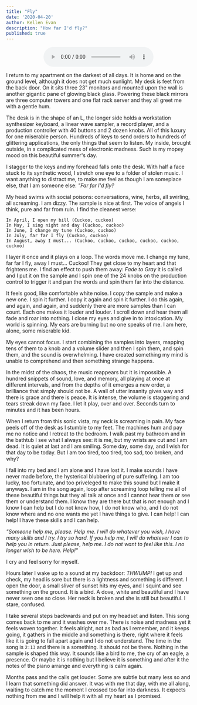 ```yaml
---
title: "Fly"
date: '2020-04-20'
author: Kellen Evan
description: "How far I'd fly?"
published: true
---
```


<figure style="text-align: center">
    <audio
        controls
        src="/audio/Fly.mp3">
            Oh no! Your browser does not support the
            <code>audio</code> element.
    </audio>
</figure>

I return to my apartment on the darkest of all days. It is home and on the ground level, although it does not get much sunlight. My desk is feet from the back door. On it sits three 23" monitors and mounted upon the wall is another gigantic pane of glowing black glass. Powering these black mirrors are three computer towers and one flat rack server and they all greet me with a gentle hum.

The desk is in the shape of an L, the longer side holds a workstation synthesizer keyboard, a linear wave sampler, a record player, and a production controller with 40 buttons and 2 dozen knobs. All of this luxury for one miserable person. Hundreds of keys to send orders to hundreds of glittering applications, the only things that seem to listen. My inside, brought outside, in a complicated mess of electronic madness. Such is my mopey mood on this beautiful summer's day.

I stagger to the keys and my forehead falls onto the desk. With half a face stuck to its synthetic wood, I stretch one eye to a folder of stolen music. I want anything to distract me, to make me feel as though I am someplace else, that I am someone else: _"Far far I'd fly?_

My head swims with social poisons: conversations, wine, herbs, all swirling, all screaming. I am dizzy. The sample is nice at first. The voice of angels I think, pure and far from ruin. I find the cleanest verse:

```
In April, I open my bill (Cuckoo, cuckoo)
In May, I sing night and day (Cuckoo, cuckoo)
In June, I change my tune (Cuckoo, cuckoo)
In July, far far I fly (Cuckoo, cuckoo)
In August, away I must... (Cuckoo, cuckoo, cuckoo, cuckoo, cuckoo, cuckoo)
```

I layer it once and it plays on a loop. The words move me. I change my tune, far far I fly, away I must... Cuckoo! They get close to my heart and that frightens me. I find an effect to push them away: _Fade to Gray_ it is called and I put it on the sample and I spin one of the 24 knobs on the production control to trigger it and pan the words and spin them far into the distance.

It feels good, like comfortable white noise. I copy the sample and make a new one. I spin it further. I copy it again and spin it further. I do this again, and again, and again, and suddenly there are more samples than I can count. Each one makes it louder and louder. I scroll down and hear them all fade and roar into nothing. I close my eyes and give in to intoxication. My world is spinning. My ears are burning but no one speaks of me. I am here, alone, some miserable kid.

My eyes cannot focus. I start combining the samples into layers, mapping tens of them to a knob and a volume slider and then I spin them, and spin them, and the sound is overwhelming. I have created something my mind is unable to comprehend and then something strange happens.

In the midst of the chaos, the music reappears but it is impossible. A hundred snippets of sound, love, and memory, all playing at once at different intervals, and from the depths of it emerges a new order, a brilliance that simply should not be. A wall of utter insanity gives way and there is grace and there is peace. It is intense, the volume is staggering and tears streak down my face. I let it play, over and over. Seconds turn to minutes and it has been hours.

When I return from this sonic vista, my neck is screaming in pain. My face peels off of the desk as I stumble to my feet. The machines hum and pay me no notice and I retreat to the bedroom. I walk past my bathroom and in the bathtub I see what I always see: it is me, but my wrists are cut and I am dead. It is quiet at last and I am smiling. Some day, some day, and I wish for that day to be today. But I am too tired, too tired, too sad, too broken, and why?

I fall into my bed and I am alone and I have lost it. I make sounds I have never made before, the hysterical blubbering of pure suffering. I am too lucky, too fortunate, and too priveleged to make this sound but I make it anyways. I am in the song again, loop after screaming loop telling me all of these beautiful things but they all talk at once and I cannot hear them or see them or understand them. I know they are there but that is not enough and I know I can help but I do not know how, I do not know who, and I do not know where and no one wants me yet I have things to give. I can help! I can help! I have these skills and I can help.

_"Someone help me, please. Help me. I will do whatever you wish, I have many skills and I try. I try so hard. If you help me, I will do whatever I can to help you in return. Just please, help me. I do not want to feel like this. I no longer wish to be here. Help!"_

I cry and feel sorry for myself.

Hours later I wake up to a sound at my backdoor: _THWUMP!_ I get up and check, my head is sore but there is a lightness and something is different. I open the door, a small sliver of sunset hits my eyes, and I squint and see something on the ground. It is a bird. A dove, white and beautiful and I have never seen one so close. Her neck is broken and she is still but beautiful. I stare, confused.

I take several steps backwards and put on my headset and listen. This song comes back to me and it washes over me. There is noise and madness yet it feels woven together. It feels alright, not as bad as I remember, and it keeps going, it gathers in the middle and something is there, right where it feels like it is going to fall apart again and I do not understand. The time in the song is `2:13` and there is a something. It should not be there. Nothing in the sample is shaped this way. It sounds like a bird to me, the cry of an eagle, a presence. Or maybe it is nothing but I believe it is something and after it the notes of the piano arrange and everything is calm again.

Months pass and the calls get louder. Some are subtle but many less so and I learn that something did answer. It was with me that day, with me all along, waiting to catch me the moment I crossed too far into darkness. It expects nothing from me and I will help it with all my heart as I promised.
